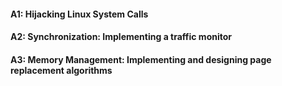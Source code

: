 
#### A1: Hijacking Linux System Calls

#### A2: Synchronization: Implementing a traffic monitor

#### A3: Memory Management: Implementing and designing page replacement algorithms

